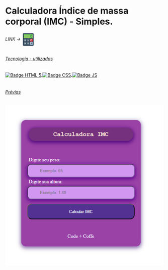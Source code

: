 <h1>  Calculadora Índice de massa corporal (IMC) - Simples. </h1>
<h6>LINK -> <a href="https://acrisiopb.github.io/wushu2021/](https://acrisiopb.github.io/IMC_WEB/">  <img align="center" width="40" style="object-fit: contain;" src="https://raw.githubusercontent.com/acrisiopb/IMC_WEB/f8415da80fb94ecd277281dc18262d95ed53fec1/342344.png"</a></h6>
<div style="display: inline_block">
    <h6>Tecnologia - utilizadas</h6>
    <img align="center" src="https://img.shields.io/badge/HTML5-E34F26?style=for-the-badge&logo=html5&logoColor=white" alt="Badge HTML 5">
    <img align="center" src="https://img.shields.io/badge/CSS3-1572B6?style=for-the-badge&logo=css3&logoColor=white" alt="Badge CSS">
    <img align="center" src="https://img.shields.io/badge/JavaScript-323330?style=for-the-badge&logo=javascript&logoColor=F7DF1E" alt="Badge JS">
</div>

</br>

<div style="display: inline_block">
    <h6>Prévias</h6>
    <img align="center" src="https://github.com/acrisiopb/IMC_WEB/blob/main/IMC.png" alt="Prévia">
</div>
